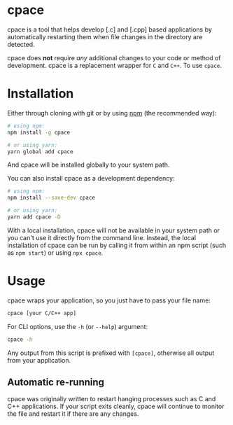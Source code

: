 # cpace

cpace is a tool that helps develop [.c] and [.cpp] based applications by automatically restarting them when file changes in the directory are detected.

cpace does **not** require *any* additional changes to your code or method of development. cpace is a replacement wrapper for `C` and `C++`. To use `cpace`.

<!-- , write `cpace fileName.cpp` on the command line when executing your script. -->

# Installation

Either through cloning with git or by using [npm](http://npmjs.org) (the recommended way):

```bash
# using npm:
npm install -g cpace

# or using yarn:
yarn global add cpace
```

And cpace will be installed globally to your system path.

You can also install cpace as a development dependency:

```bash
# using npm:
npm install --save-dev cpace

# or using yarn:
yarn add cpace -D
```

With a local installation, cpace will not be available in your system path or you can't use it directly from the command line. Instead, the local installation of cpace can be run by calling it from within an npm script (such as `npm start`) or using `npx cpace`.

# Usage

cpace wraps your application, so you just have to pass your file name:

```bash
cpace [your C/C++ app]
```

For CLI options, use the `-h` (or `--help`) argument:

```bash
cpace -h
```

Any output from this script is prefixed with `[cpace]`, otherwise all output from your application.

## Automatic re-running

cpace was originally written to restart hanging processes such as C and C++ applications. If your script exits cleanly, cpace will continue to monitor the file and restart it if there are any changes.
